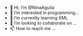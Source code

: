 - 👋 Hi, I’m @NinaAguila
- 👀 I’m interested in programming...
- 🌱 I’m currently learning XML
- 💞️ I’m looking to collaborate on ...
- 📫 How to reach me ...

<!---
NinaAguila/NinaAguila is a ✨ special ✨ repository because its `README.md` (this file) appears on your GitHub profile.
You can click the Preview link to take a look at your changes.
--->
